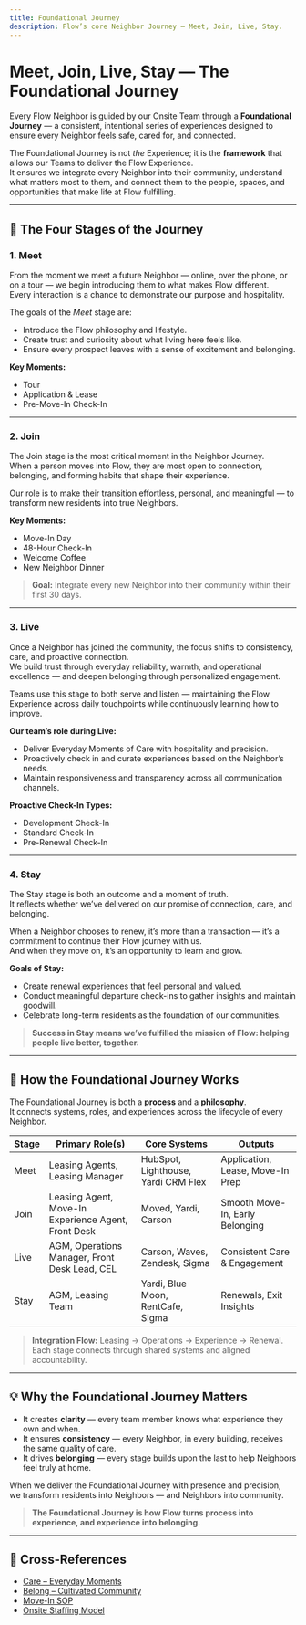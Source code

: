 ```yaml
---
title: Foundational Journey
description: Flow’s core Neighbor Journey — Meet, Join, Live, Stay.
---
```


# Meet, Join, Live, Stay — The Foundational Journey

Every Flow Neighbor is guided by our Onsite Team through a **Foundational Journey** — a consistent, intentional series of experiences designed to ensure every Neighbor feels safe, cared for, and connected.  

The Foundational Journey is not *the* Experience; it is the **framework** that allows our Teams to deliver the Flow Experience.  
It ensures we integrate every Neighbor into their community, understand what matters most to them, and connect them to the people, spaces, and opportunities that make life at Flow fulfilling.

---

## 🧭 The Four Stages of the Journey

### 1. Meet
From the moment we meet a future Neighbor — online, over the phone, or on a tour — we begin introducing them to what makes Flow different.  
Every interaction is a chance to demonstrate our purpose and hospitality.

The goals of the *Meet* stage are:
- Introduce the Flow philosophy and lifestyle.
- Create trust and curiosity about what living here feels like.
- Ensure every prospect leaves with a sense of excitement and belonging.

**Key Moments:**
- Tour  
- Application & Lease  
- Pre-Move-In Check-In

---

### 2. Join
The Join stage is the most critical moment in the Neighbor Journey.  
When a person moves into Flow, they are most open to connection, belonging, and forming habits that shape their experience.

Our role is to make their transition effortless, personal, and meaningful — to transform new residents into true Neighbors.

**Key Moments:**
- Move-In Day  
- 48-Hour Check-In  
- Welcome Coffee  
- New Neighbor Dinner

> **Goal:** Integrate every new Neighbor into their community within their first 30 days.

---

### 3. Live
Once a Neighbor has joined the community, the focus shifts to consistency, care, and proactive connection.  
We build trust through everyday reliability, warmth, and operational excellence — and deepen belonging through personalized engagement.

Teams use this stage to both serve and listen — maintaining the Flow Experience across daily touchpoints while continuously learning how to improve.

**Our team’s role during Live:**
- Deliver Everyday Moments of Care with hospitality and precision.  
- Proactively check in and curate experiences based on the Neighbor’s needs.  
- Maintain responsiveness and transparency across all communication channels.

**Proactive Check-In Types:**
- Development Check-In  
- Standard Check-In  
- Pre-Renewal Check-In

---

### 4. Stay
The Stay stage is both an outcome and a moment of truth.  
It reflects whether we’ve delivered on our promise of connection, care, and belonging.

When a Neighbor chooses to renew, it’s more than a transaction — it’s a commitment to continue their Flow journey with us.  
And when they move on, it’s an opportunity to learn and grow.

**Goals of Stay:**
- Create renewal experiences that feel personal and valued.  
- Conduct meaningful departure check-ins to gather insights and maintain goodwill.  
- Celebrate long-term residents as the foundation of our communities.

> **Success in Stay means we’ve fulfilled the mission of Flow: helping people live better, together.**

---

## 🧩 How the Foundational Journey Works

The Foundational Journey is both a **process** and a **philosophy**.  
It connects systems, roles, and experiences across the lifecycle of every Neighbor.

| Stage | Primary Role(s) | Core Systems | Outputs |
|--------|------------------|---------------|----------|
| Meet | Leasing Agents, Leasing Manager | HubSpot, Lighthouse, Yardi CRM Flex | Application, Lease, Move-In Prep |
| Join | Leasing Agent, Move-In Experience Agent, Front Desk | Moved, Yardi, Carson | Smooth Move-In, Early Belonging |
| Live | AGM, Operations Manager, Front Desk Lead, CEL | Carson, Waves, Zendesk, Sigma | Consistent Care & Engagement |
| Stay | AGM, Leasing Team | Yardi, Blue Moon, RentCafe, Sigma | Renewals, Exit Insights |

> **Integration Flow:** Leasing → Operations → Experience → Renewal.  
> Each stage connects through shared systems and aligned accountability.

---

## 💡 Why the Foundational Journey Matters

- It creates **clarity** — every team member knows what experience they own and when.  
- It ensures **consistency** — every Neighbor, in every building, receives the same quality of care.  
- It drives **belonging** — every stage builds upon the last to help Neighbors feel truly at home.

When we deliver the Foundational Journey with presence and precision,  
we transform residents into Neighbors — and Neighbors into community.

> **The Foundational Journey is how Flow turns process into experience, and experience into belonging.**

---

## 🔗 Cross-References
- [Care – Everyday Moments](../care-everyday-moments.md)
- [Belong – Cultivated Community](../belong-cultivated-community.md)
- [Move-In SOP](move-in-sop.md)
- [Onsite Staffing Model](../../team-and-systems/onsite-staffing-model.md)